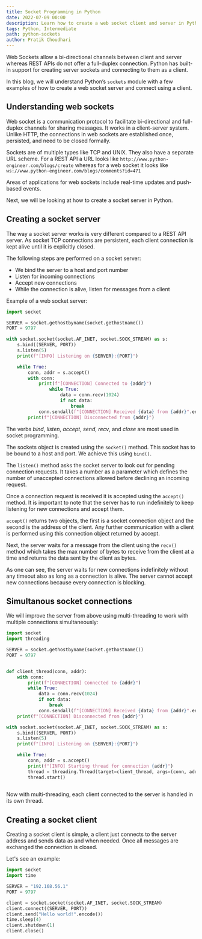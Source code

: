 ```yaml
---
title: Socket Programming in Python
date: 2022-07-09 00:00
description: Learn how to create a web socket client and server in Python using the socket module.
tags: Python, Intermediate
path: python-sockets
author: Pratik Choudhari
---
```


Web Sockets allow a bi-directional channels between client and server whereas REST APIs do not offer a full-duplex connection. Python has built-in support for creating server sockets and connecting to them as a client.

In this blog, we will understand Python’s `sockets` module with a few examples of how to create a web socket server and connect using a client.

## Understanding web sockets

Web socket is a communication protocol to facilitate bi-directional and full-duplex channels for sharing messages. It works in a client-server system. Unlike HTTP, the connections in web sockets are established once, persisted, and need to be closed formally.

Sockets are of multiple types like TCP and UNIX. They also have a separate URL scheme. For a REST API a URL looks like `http://www.python-engineer.com/blogs/create` whereas for a web socket it looks like `ws://www.python-engineer.com/blogs/comments?id=471`

Areas of applications for web sockets include real-time updates and push-based events.

Next, we will be looking at how to create a socket server in Python.

## Creating a socket server

The way a socket server works is very different compared to a REST API server. As socket TCP connections are persistent, each client connection is kept alive until it is explicitly closed.

The following steps are performed on a socket server:

- We bind the server to a host and port number
- Listen for incoming connections
- Accept new connections
- While the connection is alive, listen for messages from a client

Example of a web socket server:

```python
import socket

SERVER = socket.gethostbyname(socket.gethostname())
PORT = 9797

with socket.socket(socket.AF_INET, socket.SOCK_STREAM) as s:
    s.bind((SERVER, PORT))
    s.listen(5)
    print(f"[INFO] Listening on {SERVER}:{PORT}")

    while True:
        conn, addr = s.accept()
        with conn:
            print(f"[CONNECTION] Connected to {addr}")
                while True:
                    data = conn.recv(1024)
                    if not data:
                        break
            conn.sendall(f"[CONNECTION] Received {data} from {addr}".encode())
        print(f"[CONNECTION] Disconnected from {addr}")
```

The verbs *bind*, *listen*, *accept*, *send*, *recv*, and *close* are most used in socket programming.

The sockets object is created using the `socket()` method. This socket has to be bound to a host and port. We achieve this using `bind()`.

The `listen()` method asks the socket server to look out for pending connection requests. It takes a number as a parameter which defines the number of unaccepted connections allowed before declining an incoming request.

Once a connection request is received it is accepted using the `accept()` method. It is important to note that the server has to run indefinitely to keep listening for new connections and accept them.

`accept()` returns two objects, the first is a socket connection object and the second is the address of the client. Any further communication with a client is performed using this connection object returned by accept.

Next, the server waits for a message from the client using the `recv()` method which takes the max number of bytes to receive from the client at a time and returns the data sent by the client as bytes.

As one can see, the server waits for new connections indefinitely without any timeout also as long as a connection is alive. The server cannot accept new connections because every connection is blocking.

## Simultanous socket connections

We will improve the server from above using multi-threading to work with multiple connections simultaneously:

```python
import socket
import threading

SERVER = socket.gethostbyname(socket.gethostname())
PORT = 9797


def client_thread(conn, addr):
    with conn:
        print(f"[CONNECTION] Connected to {addr}")
        while True:
            data = conn.recv(1024)
            if not data:
                break
            conn.sendall(f"[CONNECTION] Received {data} from {addr}".encode())
    print(f"[CONNECTION] Disconnected from {addr}")

with socket.socket(socket.AF_INET, socket.SOCK_STREAM) as s:
    s.bind((SERVER, PORT))
    s.listen(5)
    print(f"[INFO] Listening on {SERVER}:{PORT}")

    while True:
        conn, addr = s.accept()
        print(f"[INFO] Starting thread for connection {addr}")
        thread = threading.Thread(target=client_thread, args=(conn, addr))
        thread.start()
        
```

Now with multi-threading, each client connected to the server is handled in its own thread.

## Creating a socket client

Creating a socket client is simple, a client just connects to the server address and sends data as and when needed. Once all messages are exchanged the connection is closed.

Let's see an example:

```python
import socket
import time

SERVER = "192.168.56.1"
PORT = 9797

client = socket.socket(socket.AF_INET, socket.SOCK_STREAM)
client.connect((SERVER, PORT))
client.send("Hello world!".encode())
time.sleep(4)
client.shutdown(1)
client.close()
```
